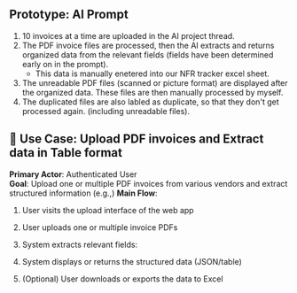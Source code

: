 ## Prototype: AI Prompt
1. 10 invoices at a time are uploaded in the AI project thread.
2. The PDF invoice files are processed, then the AI extracts and returns organized data from the relevant fields (fields have been determined early on in the prompt).
   - This data is manually enetered into our NFR tracker excel sheet.
4. The unreadable PDF files (scanned or picture format) are displayed after the organized data. These files are then manually processed by myself.
5. The duplicated files are also labled as duplicate, so that they don't get processed again. (including unreadable files).


## 📌 Use Case: Upload PDF invoices and Extract data in Table format

**Primary Actor**: Authenticated User  
**Goal**: Upload one or multiple PDF invoices from various vendors and extract structured information (e.g.,)
**Main Flow**:
  1. User visits the upload interface of the web app
  2. User uploads one or multiple invoice PDFs
  3. System extracts relevant fields:
  
  6. System displays or returns the structured data (JSON/table)
  7. (Optional) User downloads or exports the data to Excel


